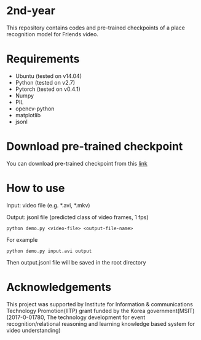 # 2nd-year
This repository contains codes and pre-trained checkpoints of a place recognition model for Friends video.  

# Requirements
- Ubuntu (tested on v14.04)
- Python (tested on v2.7)
- Pytorch (tested on v0.4.1)
- Numpy
- PIL
- opencv-python
- matplotlib
- jsonl

# Download pre-trained checkpoint
You can download pre-trained checkpoint from this [link](http://gofile.me/6pBtc/iaXID4CKi)

# How to use
Input: video file (e.g. *.avi, *.mkv) 

Output: jsonl file (predicted class of video frames, 1 fps)

    python demo.py <video-file> <output-file-name>
    
For example 

    python demo.py input.avi output
    
Then output.jsonl file will be saved in the root directory


# Acknowledgements
This project was supported by Institute for Information & communications Technology Promotion(IITP) grant funded by the Korea government(MSIT) (2017-0-01780, The technology development for event recognition/relational reasoning and learning knowledge based system for video understanding)
